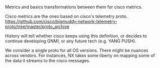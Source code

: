 Metrics and basics transformations between them for cisco metrics.

Cisco metrics are the ones based on cisco's telemetry proto.
https://github.com/cisco/bigmuddy-network-telemetry-proto/tree/master/proto_archive

History will tell whether cisco keeps using this definition, or decides to continue developing GNMI, or any future tech (e.g. YANG PUSH).

We consider a single proto for all OS versions. There might be nuances across vendors. For instances, NX takes some liberty on mapping some of the data it streams to the cisco messages.

